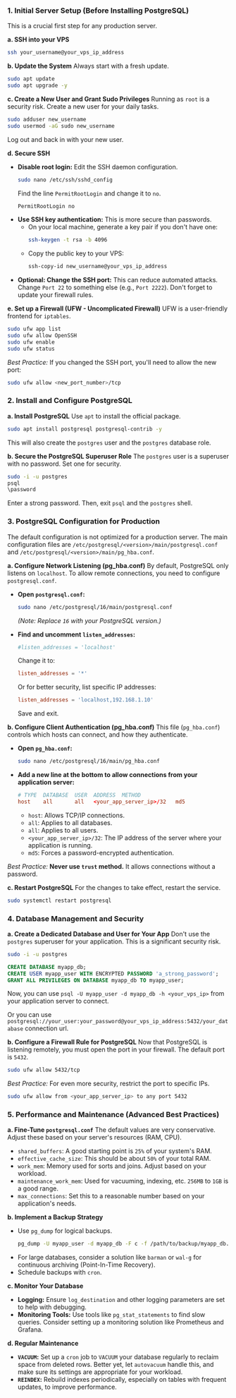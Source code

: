 ### 1\. Initial Server Setup (Before Installing PostgreSQL)

This is a crucial first step for any production server.

**a. SSH into your VPS**

```bash
ssh your_username@your_vps_ip_address
```

**b. Update the System**
Always start with a fresh update.

```bash
sudo apt update
sudo apt upgrade -y
```

**c. Create a New User and Grant Sudo Privileges**
Running as `root` is a security risk. Create a new user for your daily tasks.

```bash
sudo adduser new_username
sudo usermod -aG sudo new_username
```

Log out and back in with your new user.

**d. Secure SSH**

  - **Disable root login:** Edit the SSH daemon configuration.
    ```bash
    sudo nano /etc/ssh/sshd_config
    ```
    Find the line `PermitRootLogin` and change it to `no`.
    ```bash
    PermitRootLogin no
    ```
  - **Use SSH key authentication:** This is more secure than passwords.
      - On your local machine, generate a key pair if you don't have one:
        ```bash
        ssh-keygen -t rsa -b 4096
        ```
      - Copy the public key to your VPS:
        ```bash
        ssh-copy-id new_username@your_vps_ip_address
        ```
  - **Optional: Change the SSH port:** This can reduce automated attacks. Change `Port 22` to something else (e.g., `Port 2222`). Don't forget to update your firewall rules.

**e. Set up a Firewall (UFW - Uncomplicated Firewall)**
UFW is a user-friendly frontend for `iptables`.

```bash
sudo ufw app list
sudo ufw allow OpenSSH
sudo ufw enable
sudo ufw status
```

*Best Practice:* If you changed the SSH port, you'll need to allow the new port:

```bash
sudo ufw allow <new_port_number>/tcp
```

### 2\. Install and Configure PostgreSQL

**a. Install PostgreSQL**
Use `apt` to install the official package.

```bash
sudo apt install postgresql postgresql-contrib -y
```

This will also create the `postgres` user and the `postgres` database role.

**b. Secure the PostgreSQL Superuser Role**
The `postgres` user is a superuser with no password. Set one for security.

```bash
sudo -i -u postgres
psql
\password
```

Enter a strong password. Then, exit `psql` and the `postgres` shell.

### 3\. PostgreSQL Configuration for Production

The default configuration is not optimized for a production server. The main configuration files are `/etc/postgresql/<version>/main/postgresql.conf` and `/etc/postgresql/<version>/main/pg_hba.conf`.

**a. Configure Network Listening (pg\_hba.conf)**
By default, PostgreSQL only listens on `localhost`. To allow remote connections, you need to configure `postgresql.conf`.

  - **Open `postgresql.conf`:**

    ```bash
    sudo nano /etc/postgresql/16/main/postgresql.conf
    ```

    *(Note: Replace `16` with your PostgreSQL version.)*

  - **Find and uncomment `listen_addresses`:**

    ```conf
    #listen_addresses = 'localhost'
    ```

    Change it to:

    ```conf
    listen_addresses = '*'
    ```

    Or for better security, list specific IP addresses:

    ```conf
    listen_addresses = 'localhost,192.168.1.10'
    ```

    Save and exit.

**b. Configure Client Authentication (pg\_hba.conf)**
This file (`pg_hba.conf`) controls which hosts can connect, and how they authenticate.

  - **Open `pg_hba.conf`:**
    ```bash
    sudo nano /etc/postgresql/16/main/pg_hba.conf
    ```
  - **Add a new line at the bottom to allow connections from your application server:**
    ```conf
    # TYPE  DATABASE  USER  ADDRESS  METHOD
    host    all       all   <your_app_server_ip>/32   md5
    ```
      - `host`: Allows TCP/IP connections.
      - `all`: Applies to all databases.
      - `all`: Applies to all users.
      - `<your_app_server_ip>/32`: The IP address of the server where your application is running.
      - `md5`: Forces a password-encrypted authentication.

*Best Practice:* **Never use `trust` method.** It allows connections without a password.

**c. Restart PostgreSQL**
For the changes to take effect, restart the service.

```bash
sudo systemctl restart postgresql
```

### 4\. Database Management and Security

**a. Create a Dedicated Database and User for Your App**
Don't use the `postgres` superuser for your application. This is a significant security risk.

```bash
sudo -i -u postgres
```

```sql
CREATE DATABASE myapp_db;
CREATE USER myapp_user WITH ENCRYPTED PASSWORD 'a_strong_password';
GRANT ALL PRIVILEGES ON DATABASE myapp_db TO myapp_user;
```

Now, you can use `psql -U myapp_user -d myapp_db -h <your_vps_ip>` from your application server to connect.

Or you can use `postgresql://your_user:your_password@your_vps_ip_address:5432/your_database` connection url.

**b. Configure a Firewall Rule for PostgreSQL**
Now that PostgreSQL is listening remotely, you must open the port in your firewall. The default port is `5432`.

```bash
sudo ufw allow 5432/tcp
```

*Best Practice:* For even more security, restrict the port to specific IPs.

```bash
sudo ufw allow from <your_app_server_ip> to any port 5432
```

### 5\. Performance and Maintenance (Advanced Best Practices)

**a. Fine-Tune `postgresql.conf`**
The default values are very conservative. Adjust these based on your server's resources (RAM, CPU).

  - `shared_buffers`: A good starting point is `25%` of your system's RAM.
  - `effective_cache_size`: This should be about `50%` of your total RAM.
  - `work_mem`: Memory used for sorts and joins. Adjust based on your workload.
  - `maintenance_work_mem`: Used for vacuuming, indexing, etc. `256MB` to `1GB` is a good range.
  - `max_connections`: Set this to a reasonable number based on your application's needs.

**b. Implement a Backup Strategy**

  - Use `pg_dump` for logical backups.
    ```bash
    pg_dump -U myapp_user -d myapp_db -F c -f /path/to/backup/myapp_db.dump
    ```
  - For large databases, consider a solution like `barman` or `wal-g` for continuous archiving (Point-In-Time Recovery).
  - Schedule backups with `cron`.

**c. Monitor Your Database**

  - **Logging:** Ensure `log_destination` and other logging parameters are set to help with debugging.
  - **Monitoring Tools:** Use tools like `pg_stat_statements` to find slow queries. Consider setting up a monitoring solution like Prometheus and Grafana.

**d. Regular Maintenance**

  - **`VACUUM`:** Set up a `cron` job to `VACUUM` your database regularly to reclaim space from deleted rows. Better yet, let `autovacuum` handle this, and make sure its settings are appropriate for your workload.
  - **`REINDEX`:** Rebuild indexes periodically, especially on tables with frequent updates, to improve performance.
